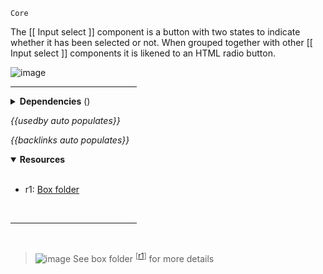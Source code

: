 `Core` <!-- category start --><!-- category end -->

The [[ Input select ]] component is a button with two states to indicate whether it has been selected or not. When grouped together with other [[ Input select ]] components it is likened to an HTML radio button.

![image](https://user-images.githubusercontent.com/3793636/119147033-d58d9180-ba10-11eb-890d-7c5817a37652.png)

<hr width="40%" />

<!-- toc start open="true" --><!-- toc end -->

<details>
  <summary><strong>Dependencies</strong> (<!-- dependencyCount start --><!-- dependencyCount end -->)</summary><br />

<br />
</details>

<!-- usedby start open="true" -->
*{{usedby auto populates}}*
<!-- usedby end -->

<!-- backlinks start open="true" -->
*{{backlinks auto populates}}*
<!-- backlinks end -->

<a name="resources"></a>
<details open="true">
  <summary><strong>Resources</strong></summary><br />

- r1: [Box folder](https://ibm.ent.box.com/folder/137327521624)

<br />
</details>

<hr width="40%" />

<br />

> ![image](https://user-images.githubusercontent.com/3793636/117873919-f6faba80-b265-11eb-81a5-039bdcd822e8.png)  See box folder <sup>[[r1](#resources)]</sup> for more details